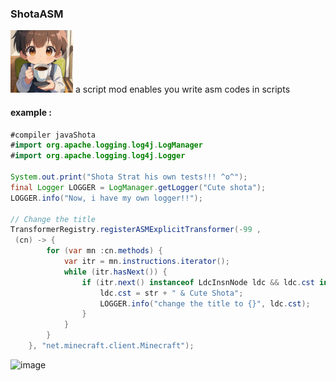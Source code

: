 ### ShotaASM
<img src="https://github.com/Ecdcaeb/ShotaASM/blob/main/icon.png" alt="image" width="100" height="auto">
a script mod enables you write asm codes in scripts

#### example :
```java
#compiler javaShota
#import org.apache.logging.log4j.LogManager
#import org.apache.logging.log4j.Logger

System.out.print("Shota Strat his own tests!!! ^o^");
final Logger LOGGER = LogManager.getLogger("Cute shota");
LOGGER.info("Now, i have my own logger!!");

// Change the title
TransformerRegistry.registerASMExplicitTransformer(-99 , 
 (cn) -> {
		for (var mn :cn.methods) {
			var itr = mn.instructions.iterator();
			while (itr.hasNext()) {
				if (itr.next() instanceof LdcInsnNode ldc && ldc.cst instanceof String str && str.startsWith("Cleanroom Loader")) {
					ldc.cst = str + " & Cute Shota";
					LOGGER.info("change the title to {}", ldc.cst);
				}
			}
		}
	}, "net.minecraft.client.Minecraft");
```
![image](https://github.com/user-attachments/assets/e89ec1cc-7cea-483d-a204-3c6d545466e1)



